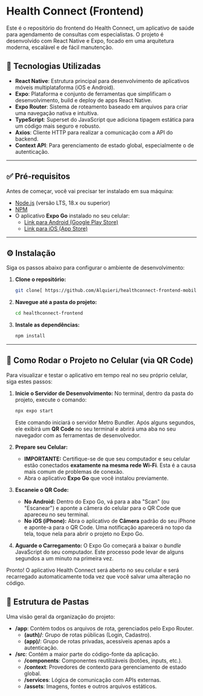 # Health Connect (Frontend)

Este é o repositório do frontend do Health Connect, um aplicativo de saúde para agendamento de consultas com especialistas. O projeto é desenvolvido com React Native e Expo, focado em uma arquitetura moderna, escalável e de fácil manutenção.

## 🚀 Tecnologias Utilizadas

- **React Native**: Estrutura principal para desenvolvimento de aplicativos móveis multiplataforma (iOS e Android).
- **Expo**: Plataforma e conjunto de ferramentas que simplificam o desenvolvimento, build e deploy de apps React Native.
- **Expo Router**: Sistema de roteamento baseado em arquivos para criar uma navegação nativa e intuitiva.
- **TypeScript**: Superset do JavaScript que adiciona tipagem estática para um código mais seguro e robusto.
- **Axios**: Cliente HTTP para realizar a comunicação com a API do backend.
- **Context API**: Para gerenciamento de estado global, especialmente o de autenticação.

---

## ✅ Pré-requisitos

Antes de começar, você vai precisar ter instalado em sua máquina:
- [Node.js](https://nodejs.org/en/) (versão LTS, 18.x ou superior)
- [NPM](https://www.npmjs.com/)
- O aplicativo **Expo Go** instalado no seu celular:
  - [Link para Android (Google Play Store)](https://play.google.com/store/apps/details?id=host.exp.exponent)
  - [Link para iOS (App Store)](https://apps.apple.com/us/app/expo-go/id982107779)

---

## ⚙️ Instalação

Siga os passos abaixo para configurar o ambiente de desenvolvimento:

1. **Clone o repositório:**
   ```bash
   git clone[ https://github.com/Alquieri/healthconnect-frontend-mobile.git
   ```

2.  **Navegue até a pasta do projeto:**

    ```bash
    cd healthconnect-frontend
    ```

3.  **Instale as dependências:**

    ```bash
    npm install
    ```
-----

## 📱 Como Rodar o Projeto no Celular (via QR Code)

Para visualizar e testar o aplicativo em tempo real no seu próprio celular, siga estes passos:

1.  **Inicie o Servidor de Desenvolvimento:**
    No terminal, dentro da pasta do projeto, execute o comando:

    ```bash
    npx expo start
    ```

    Este comando iniciará o servidor Metro Bundler. Após alguns segundos, ele exibirá um **QR Code** no seu terminal e abrirá uma aba no seu navegador com as ferramentas de desenvolvedor.

2.  **Prepare seu Celular:**

      - **IMPORTANTE:** Certifique-se de que seu computador e seu celular estão conectados **exatamente na mesma rede Wi-Fi**. Esta é a causa mais comum de problemas de conexão.
      - Abra o aplicativo **Expo Go** que você instalou previamente.

3.  **Escaneie o QR Code:**

      - **No Android:** Dentro do Expo Go, vá para a aba "Scan" (ou "Escanear") e aponte a câmera do celular para o QR Code que apareceu no seu terminal.
      - **No iOS (iPhone):** Abra o aplicativo de **Câmera** padrão do seu iPhone e aponte-a para o QR Code. Uma notificação aparecerá no topo da tela, toque nela para abrir o projeto no Expo Go.

4.  **Aguarde o Carregamento:**
    O Expo Go começará a baixar o *bundle* JavaScript do seu computador. Este processo pode levar de alguns segundos a um minuto na primeira vez.

Pronto\! O aplicativo Health Connect será aberto no seu celular e será recarregado automaticamente toda vez que você salvar uma alteração no código.

## 📂 Estrutura de Pastas

Uma visão geral da organização do projeto:

  - **/app**: Contém todos os arquivos de rota, gerenciados pelo Expo Router.
      - **(auth)/**: Grupo de rotas públicas (Login, Cadastro).
      - **(app)/**: Grupo de rotas privadas, acessíveis apenas após a autenticação.
  - **/src**: Contém a maior parte do código-fonte da aplicação.
      - **/components**: Componentes reutilizáveis (botões, inputs, etc.).
      - **/context**: Provedores de contexto para gerenciamento de estado global.
      - **/services**: Lógica de comunicação com APIs externas.
      - **/assets**: Imagens, fontes e outros arquivos estáticos.

<!-- end list -->

```
```
